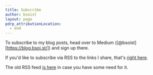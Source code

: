 ```yaml
---
title: Subscribe
author: bsoist
layout: page
pdrp_attributionLocation:
  - end
---
```


To subscribe to my blog posts, head over to Medium ([@bsoist][https://blog.bsoi.st/]) and sign up there.

If you'd like to subscribe via RSS to the links I share, that's [right here][links].

The old RSS feed [is here][www] in case you have some need for it. 

[links]: http://feeds.feedburner.com/BsoistsLinkblogFeed
[www]: http://feed.bsoi.st
